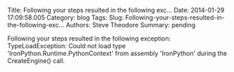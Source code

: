 Title: Following your steps resulted in the following exc...
Date: 2014-01-29 17:09:58.005
Category: blog
Tags: 
Slug: Following-your-steps-resulted-in-the-following-exc...
Authors: Steve Theodore
Summary: pending

Following your steps resulted in the following exception: TypeLoadException: Could not load type 'IronPython.Runtime.PythonContext' from assembly 'IronPython' during the CreateEngine() call.


